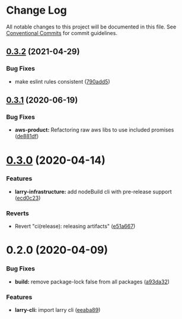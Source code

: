# Change Log

All notable changes to this project will be documented in this file.
See [Conventional Commits](https://conventionalcommits.org) for commit guidelines.

## [0.3.2](https://github.com/MonsterMakes/larry-cli/compare/@monstermakes/larry-cli@0.3.1...@monstermakes/larry-cli@0.3.2) (2021-04-29)


### Bug Fixes

* make eslint rules consistent ([790add5](https://github.com/MonsterMakes/larry-cli/commit/790add52dfa7e8e7f95a5a846fcbac6eb1867273))





## [0.3.1](https://github.com/MonsterMakes/larry-cli/compare/@monstermakes/larry-cli@0.3.0...@monstermakes/larry-cli@0.3.1) (2020-06-19)


### Bug Fixes

* **aws-product:** Refactoring raw aws libs to use included promises ([de881df](https://github.com/MonsterMakes/larry-cli/commit/de881dfc60d0938fc0acd489a1d033a114f8583a))





# [0.3.0](https://github.com/MonsterMakes/larry-cli/compare/@monstermakes/larry-cli@0.2.0...@monstermakes/larry-cli@0.3.0) (2020-04-14)


### Features

* **larry-infrastructure:** add nodeBuild cli with pre-release support ([ecd0c23](https://github.com/MonsterMakes/larry-cli/commit/ecd0c23a6a56e1592cc421c2457f420e351848c5))


### Reverts

* Revert "ci(release): releasing artifacts" ([e51a667](https://github.com/MonsterMakes/larry-cli/commit/e51a667fc8bc57afd1338725472da486025f4edd))





# 0.2.0 (2020-04-09)


### Bug Fixes

* **build:** remove package-lock false from all packages ([a93da32](https://github.com/MonsterMakes/larry-cli/commit/a93da32c37446fc03ce20e01a44d71d2f2831e9d))


### Features

* **larry-cli:** import larry cli ([eeaba89](https://github.com/MonsterMakes/larry-cli/commit/eeaba893d1d1558ee2600a32763d9b34143042db))
